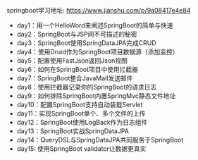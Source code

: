 springboot学习地址: https://www.jianshu.com/p/9a08417e4e84

* day1：用一个HelloWord来阐述SpringBoot的简单与快速
* day2：SpringBoot与JSP间不可描述的秘密
* day3：SpringBoot使用SpringDataJPA完成CRUD
* day4：使用Druid作为SpringBoot项目数据源（添加监控）
* day5：配置使用FastJson返回Json视图
* day6：如何在SpringBoot项目中使用拦截器
* day7：SpringBoot整合JavaMail发送邮件
* day8：使用拦截器记录你的SpringBoot的请求日志
* day9：如何排除SpringBoot内置SpringMvc静态文件地址
* day10：配置SpringBoot支持自动装载Servlet
* day11：实现SpringBoot单个、多个文件的上传
* day12：SpringBoot使用LogBack作为日志组件
* day13：SpringBoot实战SpringDataJPA
* day14：QueryDSL与SpringDataJPA共同服务于SpringBoot
* day15: 使用SpringBoot validator让数据更真实